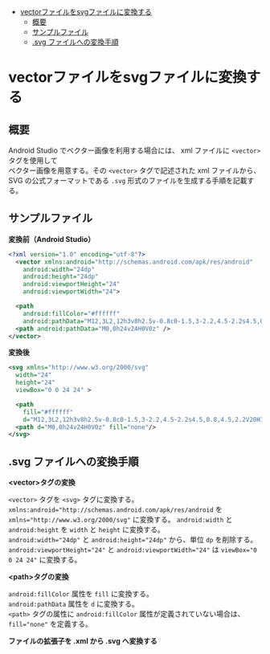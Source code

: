 <!-- TOC START min:1 max:3 link:true asterisk:false update:true -->
- [vectorファイルをsvgファイルに変換する](#vectorファイルをsvgファイルに変換する)
  - [概要](#概要)
  - [サンプルファイル](#サンプルファイル)
  - [.svg ファイルへの変換手順](#svg-ファイルへの変換手順)
<!-- TOC END -->


# vectorファイルをsvgファイルに変換する

## 概要

Android Studio でベクター画像を利用する場合には、 xml ファイルに `<vector>` タグを使用して  
ベクター画像を用意する。その `<vector>` タグで記述された xml ファイルから、  
SVG の公式フォーマットである `.svg` 形式のファイルを生成する手順を記載する。


## サンプルファイル

**変換前（Android Studio）**

```xml
<?xml version="1.0" encoding="utf-8"?>
  <vector xmlns:android="http://schemas.android.com/apk/res/android"
    android:width="24dp"
    android:height="24dp"
    android:viewportHeight="24"
    android:viewportWidth="24">

  <path
    android:fillColor="#ffffff"
    android:pathData="M12,3L2,12h3v8h2.5v-0.8c0-1.5,3-2.2,4.5-2.2s4.5,0.8,4.5,2.2V20H19v- 8h3L12,3zM12,15.2c1.2,0-2.2-1-2.2-2.2 s1-2.2,2.2-2.2s2.2,1,2.2,2.2S13.2,15.2,12,15.2z" />
  <path android:pathData="M0,0h24v24H0V0z" />
</vector>
```

**変換後**

```xml
<svg xmlns="http://www.w3.org/2000/svg"
  width="24"
  height="24"
  viewBox="0 0 24 24" >

  <path
    fill="#ffffff"
    d="M12,3L2,12h3v8h2.5v-0.8c0-1.5,3-2.2,4.5-2.2s4.5,0.8,4.5,2.2V20H19v8h3L12,3zM12,15.2c1.2,0-2.2-1-2.2-2.2 s1-2.2,2.2-2.2s2.2,1,2.2,2.2S13.2,15.2,12,15.2z" />
  <path d="M0,0h24v24H0V0z" fill="none"/>
</svg>
```


## .svg ファイルへの変換手順

**\<vector>タグの変換**

`<vector>` タグを `<svg>` タグに変換する。  
`xmlns:android="http://schemas.android.com/apk/res/android` を  
`xmlns="http://www.w3.org/2000/svg"` に変換する。
`android:width` と `android:height` を `width` と `height` に変換する。  
`android:width="24dp"` と `android:height="24dp"` から、単位 `dp` を削除する。  
`android:viewportHeight="24"` と `android:viewportWidth="24"` は `viewBox="0 0 24 24"` に変換する。  

**\<path>タグの変換**

`android:fillColor` 属性を `fill` に変換する。  
`android:pathData` 属性を `d` に変換する。  
`<path>` タグの属性に `android:fillColor` 属性が定義されていない場合は、 `fill="none"` を定義する。

**ファイルの拡張子を .xml から .svg へ変換する**

